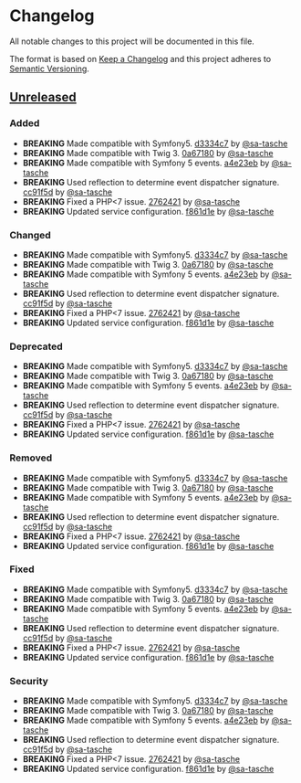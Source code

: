 # Changelog

All notable changes to this project will be documented in this file.

The format is based on [Keep a Changelog](http://keepachangelog.com/)
and this project adheres to [Semantic Versioning](http://semver.org/).

## [Unreleased](https://github.com/sa-tasche/Finite/tree/HEAD)

### Added

*   **BREAKING** Made compatible with Symfony5. [d3334c7](https://github.com/sa-tasche/Finite/commit/d3334c7388455b0a83386a408f24fa885f29c911) by [@sa-tasche](https://github.com/sa-tasche)
*   **BREAKING** Made compatible with Twig 3. [0a67180](https://github.com/sa-tasche/Finite/commit/0a671801e43275d1b1e8aaa6f0281dc3281023d6) by [@sa-tasche](https://github.com/sa-tasche)
*   **BREAKING** Made compatible with Symfony 5 events. [a4e23eb](https://github.com/sa-tasche/Finite/commit/a4e23eba0713318357c0dc3faabfda75b5d081f3) by [@sa-tasche](https://github.com/sa-tasche)
*   **BREAKING** Used reflection to determine event dispatcher signature. [cc91f5d](https://github.com/sa-tasche/Finite/commit/cc91f5d0408170a284cc8be9a3691cf1320bdb19) by [@sa-tasche](https://github.com/sa-tasche)
*   **BREAKING** Fixed a PHP<7 issue. [2762421](https://github.com/sa-tasche/Finite/commit/27624217d36444a1fb0e8db39e59f3a15ea16fab) by [@sa-tasche](https://github.com/sa-tasche)
*   **BREAKING** Updated service configuration. [f861d1e](https://github.com/sa-tasche/Finite/commit/f861d1ecac743142954cc33e88782d7677e549bd) by [@sa-tasche](https://github.com/sa-tasche)

### Changed

*   **BREAKING** Made compatible with Symfony5. [d3334c7](https://github.com/sa-tasche/Finite/commit/d3334c7388455b0a83386a408f24fa885f29c911) by [@sa-tasche](https://github.com/sa-tasche)
*   **BREAKING** Made compatible with Twig 3. [0a67180](https://github.com/sa-tasche/Finite/commit/0a671801e43275d1b1e8aaa6f0281dc3281023d6) by [@sa-tasche](https://github.com/sa-tasche)
*   **BREAKING** Made compatible with Symfony 5 events. [a4e23eb](https://github.com/sa-tasche/Finite/commit/a4e23eba0713318357c0dc3faabfda75b5d081f3) by [@sa-tasche](https://github.com/sa-tasche)
*   **BREAKING** Used reflection to determine event dispatcher signature. [cc91f5d](https://github.com/sa-tasche/Finite/commit/cc91f5d0408170a284cc8be9a3691cf1320bdb19) by [@sa-tasche](https://github.com/sa-tasche)
*   **BREAKING** Fixed a PHP<7 issue. [2762421](https://github.com/sa-tasche/Finite/commit/27624217d36444a1fb0e8db39e59f3a15ea16fab) by [@sa-tasche](https://github.com/sa-tasche)
*   **BREAKING** Updated service configuration. [f861d1e](https://github.com/sa-tasche/Finite/commit/f861d1ecac743142954cc33e88782d7677e549bd) by [@sa-tasche](https://github.com/sa-tasche)

### Deprecated

*   **BREAKING** Made compatible with Symfony5. [d3334c7](https://github.com/sa-tasche/Finite/commit/d3334c7388455b0a83386a408f24fa885f29c911) by [@sa-tasche](https://github.com/sa-tasche)
*   **BREAKING** Made compatible with Twig 3. [0a67180](https://github.com/sa-tasche/Finite/commit/0a671801e43275d1b1e8aaa6f0281dc3281023d6) by [@sa-tasche](https://github.com/sa-tasche)
*   **BREAKING** Made compatible with Symfony 5 events. [a4e23eb](https://github.com/sa-tasche/Finite/commit/a4e23eba0713318357c0dc3faabfda75b5d081f3) by [@sa-tasche](https://github.com/sa-tasche)
*   **BREAKING** Used reflection to determine event dispatcher signature. [cc91f5d](https://github.com/sa-tasche/Finite/commit/cc91f5d0408170a284cc8be9a3691cf1320bdb19) by [@sa-tasche](https://github.com/sa-tasche)
*   **BREAKING** Fixed a PHP<7 issue. [2762421](https://github.com/sa-tasche/Finite/commit/27624217d36444a1fb0e8db39e59f3a15ea16fab) by [@sa-tasche](https://github.com/sa-tasche)
*   **BREAKING** Updated service configuration. [f861d1e](https://github.com/sa-tasche/Finite/commit/f861d1ecac743142954cc33e88782d7677e549bd) by [@sa-tasche](https://github.com/sa-tasche)

### Removed

*   **BREAKING** Made compatible with Symfony5. [d3334c7](https://github.com/sa-tasche/Finite/commit/d3334c7388455b0a83386a408f24fa885f29c911) by [@sa-tasche](https://github.com/sa-tasche)
*   **BREAKING** Made compatible with Twig 3. [0a67180](https://github.com/sa-tasche/Finite/commit/0a671801e43275d1b1e8aaa6f0281dc3281023d6) by [@sa-tasche](https://github.com/sa-tasche)
*   **BREAKING** Made compatible with Symfony 5 events. [a4e23eb](https://github.com/sa-tasche/Finite/commit/a4e23eba0713318357c0dc3faabfda75b5d081f3) by [@sa-tasche](https://github.com/sa-tasche)
*   **BREAKING** Used reflection to determine event dispatcher signature. [cc91f5d](https://github.com/sa-tasche/Finite/commit/cc91f5d0408170a284cc8be9a3691cf1320bdb19) by [@sa-tasche](https://github.com/sa-tasche)
*   **BREAKING** Fixed a PHP<7 issue. [2762421](https://github.com/sa-tasche/Finite/commit/27624217d36444a1fb0e8db39e59f3a15ea16fab) by [@sa-tasche](https://github.com/sa-tasche)
*   **BREAKING** Updated service configuration. [f861d1e](https://github.com/sa-tasche/Finite/commit/f861d1ecac743142954cc33e88782d7677e549bd) by [@sa-tasche](https://github.com/sa-tasche)

### Fixed

*   **BREAKING** Made compatible with Symfony5. [d3334c7](https://github.com/sa-tasche/Finite/commit/d3334c7388455b0a83386a408f24fa885f29c911) by [@sa-tasche](https://github.com/sa-tasche)
*   **BREAKING** Made compatible with Twig 3. [0a67180](https://github.com/sa-tasche/Finite/commit/0a671801e43275d1b1e8aaa6f0281dc3281023d6) by [@sa-tasche](https://github.com/sa-tasche)
*   **BREAKING** Made compatible with Symfony 5 events. [a4e23eb](https://github.com/sa-tasche/Finite/commit/a4e23eba0713318357c0dc3faabfda75b5d081f3) by [@sa-tasche](https://github.com/sa-tasche)
*   **BREAKING** Used reflection to determine event dispatcher signature. [cc91f5d](https://github.com/sa-tasche/Finite/commit/cc91f5d0408170a284cc8be9a3691cf1320bdb19) by [@sa-tasche](https://github.com/sa-tasche)
*   **BREAKING** Fixed a PHP<7 issue. [2762421](https://github.com/sa-tasche/Finite/commit/27624217d36444a1fb0e8db39e59f3a15ea16fab) by [@sa-tasche](https://github.com/sa-tasche)
*   **BREAKING** Updated service configuration. [f861d1e](https://github.com/sa-tasche/Finite/commit/f861d1ecac743142954cc33e88782d7677e549bd) by [@sa-tasche](https://github.com/sa-tasche)

### Security

*   **BREAKING** Made compatible with Symfony5. [d3334c7](https://github.com/sa-tasche/Finite/commit/d3334c7388455b0a83386a408f24fa885f29c911) by [@sa-tasche](https://github.com/sa-tasche)
*   **BREAKING** Made compatible with Twig 3. [0a67180](https://github.com/sa-tasche/Finite/commit/0a671801e43275d1b1e8aaa6f0281dc3281023d6) by [@sa-tasche](https://github.com/sa-tasche)
*   **BREAKING** Made compatible with Symfony 5 events. [a4e23eb](https://github.com/sa-tasche/Finite/commit/a4e23eba0713318357c0dc3faabfda75b5d081f3) by [@sa-tasche](https://github.com/sa-tasche)
*   **BREAKING** Used reflection to determine event dispatcher signature. [cc91f5d](https://github.com/sa-tasche/Finite/commit/cc91f5d0408170a284cc8be9a3691cf1320bdb19) by [@sa-tasche](https://github.com/sa-tasche)
*   **BREAKING** Fixed a PHP<7 issue. [2762421](https://github.com/sa-tasche/Finite/commit/27624217d36444a1fb0e8db39e59f3a15ea16fab) by [@sa-tasche](https://github.com/sa-tasche)
*   **BREAKING** Updated service configuration. [f861d1e](https://github.com/sa-tasche/Finite/commit/f861d1ecac743142954cc33e88782d7677e549bd) by [@sa-tasche](https://github.com/sa-tasche)
